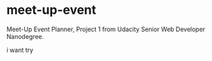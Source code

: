 # meet-up-event
Meet-Up Event Planner, Project 1 from Udacity Senior Web Developer Nanodegree.


i want try
